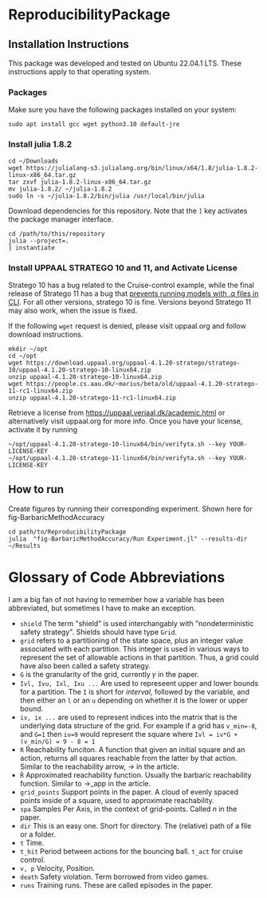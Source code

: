 # ReproducibilityPackage

## Installation Instructions

This package was developed and tested on Ubuntu 22.04.1 LTS. These instructions apply to that operating system.

### Packages
Make sure you have the following packages installed on your system:

	sudo apt install gcc wget python3.10 default-jre

### Install julia 1.8.2

	cd ~/Downloads
	wget https://julialang-s3.julialang.org/bin/linux/x64/1.8/julia-1.8.2-linux-x86_64.tar.gz
	tar zxvf julia-1.8.2-linux-x86_64.tar.gz
	mv julia-1.8.2/ ~/julia-1.8.2
	sudo ln -s ~/julia-1.8.2/bin/julia /usr/local/bin/julia

Download dependencies for this repository. Note that the `]` key activates the package manager interface.

	cd /path/to/this/repository
	julia --project=.
	] instantiate

### Install UPPAAL STRATEGO 10 and 11, and Activate License

Stratego 10 has a bug related to the Cruise-control example, while the final release of Stratego 11 has a bug that [prevents running models with .q files in CLI](https://github.com/UPPAALModelChecker/UPPAAL-Meta/issues/197).
For all other versions, stratego 10 is fine. Versions beyond Stratego 11 may also work, when the issue is fixed.

If the following `wget` request is denied, please visit uppaal.org and follow download instructions.

	mkdir ~/opt
	cd ~/opt
	wget https://download.uppaal.org/uppaal-4.1.20-stratego/stratego-10/uppaal-4.1.20-stratego-10-linux64.zip
	unzip uppaal-4.1.20-stratego-10-linux64.zip
	wget https://people.cs.aau.dk/~marius/beta/old/uppaal-4.1.20-stratego-11-rc1-linux64.zip
	unzip uppaal-4.1.20-stratego-11-rc1-linux64.zip

Retrieve a license from https://uppaal.veriaal.dk/academic.html or alternatively visit uppaal.org for more info. Once you have your license, activate it by running 

	~/opt/uppaal-4.1.20-stratego-10-linux64/bin/verifyta.sh --key YOUR-LICENSE-KEY
	~/opt/uppaal-4.1.20-stratego-11-linux64/bin/verifyta.sh --key YOUR-LICENSE-KEY

## How to run

Create figures by running their corresponding experiment. Shown here for fig-BarbaricMethodAccuracy

	cd path/to/ReproducibilityPackage
	julia  "fig-BarbaricMethodAccuracy/Run Experiment.jl" --results-dir ~/Results

# Glossary of Code Abbreviations

I am a big fan of not having to remember how a variable has been abbreviated, but sometimes I have to make an exception.

 - `shield` The term "shield" is used interchangably with "nondeterministic safety strategy". Shields should have type `Grid`.
 - `grid` refers to a partitioning of the state space, plus an integer value associated with each partition. This integer is used in various ways to represent the set of allowable actions in that partition. Thus, a grid could have also been called a safety strategy. 
 - `G` is the granularity of the grid, currently 𝛾 in the paper.
 - `Ivl, Ivu, Ixl, Ixu ...` Are used to represeent upper and lower bounds for a partition. The `I` is short for _interval_, followed by the variable, and then either an `l` or an `u` depending on whether it is the lower or upper bound.
 - `iv, ix ...` are used to represent indices into the matrix that is the underlying data structure of the grid. For example if a grid has `v_min=-8`, and `G=1` then `iv=9` would represent the square where `Ivl = iv*G + (v_min/G) = 9 - 8 = 1`
 - `R` Reachability funciton. A function that given an initial square and an action, returns all squares reachable from the latter by that action. Similar to the reachability arrow, -> in the article.
 - `R̂` Approximated reachability function. Usually the barbaric reachability function. Similar to ->_app in the article. 
 - `grid_points` Support points in the paper. A cloud of evenly spaced points inside of a square, used to approximate reachability.
 - `spa` Samples Per Axis, in the context of grid-points. Called *n* in the paper.
 - `dir` This is an easy one. Short for directory. The (relative) path of a file or a folder.
 - `t` Time. 
 - `t_hit` Period between actions for the bouncing ball. `t_act` for cruise control.
 - `v, p` Velocity, Position. 
 - `death` Safety violation. Term borrowed from video games.
 - `runs` Training runs. These are called episodes in the paper.